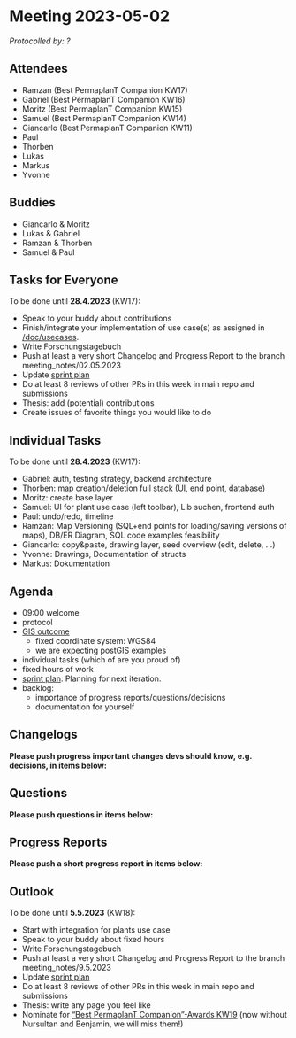 # Meeting 2023-05-02

_Protocolled by: ?_

## Attendees

- Ramzan (Best PermaplanT Companion KW17)
- Gabriel (Best PermaplanT Companion KW16)
- Moritz (Best PermaplanT Companion KW15)
- Samuel (Best PermaplanT Companion KW14)
- Giancarlo (Best PermaplanT Companion KW11)
- Paul
- Thorben
- Lukas
- Markus
- Yvonne

## Buddies

- Giancarlo & Moritz
- Lukas & Gabriel
- Ramzan & Thorben
- Samuel & Paul

## Tasks for Everyone

To be done until **28.4.2023** (KW17):

- Speak to your buddy about contributions
- Finish/integrate your implementation of use case(s) as assigned in [/doc/usecases](/doc/usecases).
- Write Forschungstagebuch
- Push at least a very short Changelog and Progress Report to the branch meeting_notes/02.05.2023
- Update [sprint plan](https://github.com/orgs/ElektraInitiative/projects/4/)
- Do at least 8 reviews of other PRs in this week in main repo and submissions
- Thesis: add (potential) contributions
- Create issues of favorite things you would like to do

## Individual Tasks

To be done until **28.4.2023** (KW17):

- Gabriel: auth, testing strategy, backend architecture
- Thorben: map creation/deletion full stack (UI, end point, database)
- Moritz: create base layer
- Samuel: UI for plant use case (left toolbar), Lib suchen, frontend auth
- Paul: undo/redo, timeline
- Ramzan: Map Versioning (SQL+end points for loading/saving versions of maps), DB/ER Diagram, SQL code examples feasibility
- Giancarlo: copy&paste, drawing layer, seed overview (edit, delete, ...)
- Yvonne: Drawings, Documentation of structs
- Markus: Dokumentation

## Agenda

- 09:00 welcome
- protocol
- [GIS outcome](https://github.com/ElektraInitiative/PermaplanT/pull/318/files)
  - fixed coordinate system: WGS84
  - we are expecting postGIS examples
- individual tasks (which of are you proud of)
- fixed hours of work
- [sprint plan](https://github.com/orgs/ElektraInitiative/projects/4/): Planning for next iteration.
- backlog:
  - importance of progress reports/questions/decisions
  - documentation for yourself

## Changelogs

**Please push progress important changes devs should know, e.g. decisions, in items below:**

## Questions

**Please push questions in items below:**

## Progress Reports

**Please push a short progress report in items below:**

## Outlook

To be done until **5.5.2023** (KW18):

- Start with integration for plants use case
- Speak to your buddy about fixed hours
- Write Forschungstagebuch
- Push at least a very short Changelog and Progress Report to the branch meeting_notes/9.5.2023
- Update [sprint plan](https://github.com/orgs/ElektraInitiative/projects/4/)
- Do at least 8 reviews of other PRs in this week in main repo and submissions
- Thesis: write any page you feel like
- Nominate for [“Best PermaplanT Companion”-Awards KW19](https://nextcloud.markus-raab.org/nextcloud/index.php/apps/polls/vote/15)
  (now without Nursultan and Benjamin, we will miss them!)
